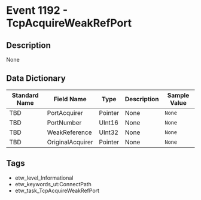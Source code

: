 # Event 1192 - TcpAcquireWeakRefPort

## Description
None

## Data Dictionary
|Standard Name|Field Name|Type|Description|Sample Value|
|---|---|---|---|---|
|TBD|PortAcquirer|Pointer|None|`None`|
|TBD|PortNumber|UInt16|None|`None`|
|TBD|WeakReference|UInt32|None|`None`|
|TBD|OriginalAcquirer|Pointer|None|`None`|

## Tags
* etw_level_Informational
* etw_keywords_ut:ConnectPath
* etw_task_TcpAcquireWeakRefPort